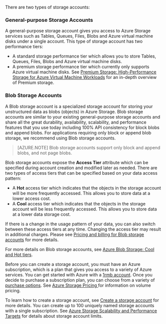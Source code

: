 There are two types of storage accounts:

### General-purpose Storage Accounts

A general-purpose storage account gives you access to Azure Storage services such as Tables, Queues, Files, Blobs and Azure virtual machine disks under a single account. This type of storage account has two performance tiers:

- A standard storage performance tier which allows you to store Tables, Queues, Files, Blobs and Azure virtual machine disks.
- A premium storage performance tier which currently only supports Azure virtual machine disks. See [Premium Storage: High-Performance Storage for Azure Virtual Machine Workloads](/documentation/articles/storage-premium-storage/) for an in-depth overview of Premium storage.

### Blob Storage Accounts

A Blob storage account is a specialized storage account for storing your unstructured data as blobs (objects) in Azure Storage. Blob storage accounts are similar to your existing general-purpose storage accounts and share all the great durability, availability, scalability, and performance features that you use today including 100% API consistency for block blobs and append blobs. For applications requiring only block or append blob storage, we recommend using Blob storage accounts.

> [AZURE.NOTE] Blob storage accounts support only block and append blobs, and not page blobs.

Blob storage accounts expose the **Access Tier** attribute which can be specified during account creation and modified later as needed. There are two types of access tiers that can be specified based on your data access pattern:

- A **Hot** access tier which indicates that the objects in the storage account will be more frequently accessed. This allows you to store data at a lower access cost.
- A **Cool** access tier which indicates that the objects in the storage account will be less frequently accessed. This allows you to store data at a lower data storage cost.

If there is a change in the usage pattern of your data, you can also switch between these access tiers at any time. Changing the access tier may result in additional charges. Please see [Pricing and billing for Blob storage accounts](/documentation/articles/storage-blob-storage-tiers/#pricing-and-billing) for more details.

For more details on Blob storage accounts, see [Azure Blob Storage: Cool and Hot tiers](/documentation/articles/storage-blob-storage-tiers/).

Before you can create a storage account, you must have an Azure subscription, which is a plan that gives you access to a variety of Azure services. You can get started with Azure with a [1rmb account](/pricing/1rmb-trial/). Once you decide to purchase a subscription plan, you can choose from a variety of [purchase options](/pricing/purchase-options/). See [Azure Storage Pricing ](/pricing/details/storage/) for information on volume pricing.

To learn how to create a storage account, see [Create a storage account](/documentation/articles/storage-create-storage-account/#create-a-storage-account) for more details. You can create up to 100 uniquely named storage accounts with a single subscription. See [Azure Storage Scalability and Performance Targets](/documentation/articles/storage-scalability-targets/) for details about storage account limits.

